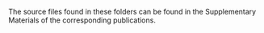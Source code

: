 The source files found in these folders can be found in the Supplementary Materials of the corresponding publications.
